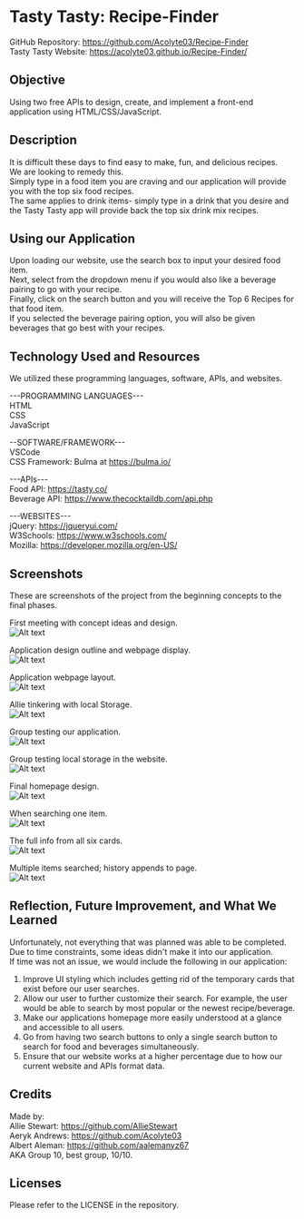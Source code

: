 # Tasty Tasty: Recipe-Finder
GitHub Repository: https://github.com/Acolyte03/Recipe-Finder <br />
Tasty Tasty Website: https://acolyte03.github.io/Recipe-Finder/

## Objective
Using two free APIs to design, create, and implement a front-end application using HTML/CSS/JavaScript.

## Description
It is difficult these days to find easy to make, fun, and delicious recipes. <br />
We are looking to remedy this. <br />
Simply type in a food item you are craving and our application will provide you with the top six food recipes. <br />
The same applies to drink items- simply type in a drink that you desire and the Tasty Tasty app will 
provide back the top six drink mix recipes.


## Using our Application
Upon loading our website, use the search box to input your desired food item. <br />
Next, select from the dropdown menu if you would also like a beverage pairing to go with your recipe. <br />
Finally, click on the search button and you will receive the Top 6 Recipes for that food item. <br />
If you selected the beverage pairing option, you will also be given beverages that go best with your recipes. 

## Technology Used and Resources
We utilized these programming languages, software, APIs, and websites.

---PROGRAMMING LANGUAGES--- <br />
HTML <br />
CSS <br />
JavaScript <br />

--SOFTWARE/FRAMEWORK--- <br />
VSCode <br />
CSS Framework: Bulma at https://bulma.io/ <br />

---APIs--- <br />
Food API: https://tasty.co/ <br />
Beverage API: https://www.thecocktaildb.com/api.php <br/>

---WEBSITES--- <br />
jQuery: https://jqueryui.com/ <br />
W3Schools: https://www.w3schools.com/ <br />
Mozilla: https://developer.mozilla.org/en-US/ <br />


## Screenshots
These are screenshots of the project from the beginning concepts to the final phases. <br />

First meeting with concept ideas and design. <br />
 ![Alt text](<images/concept planning.png>) <br />
 
 Application design outline and webpage display. <br />
 ![Alt text](<images/concept 2.png>) <br />

 Application webpage layout. <br />
 ![Alt text](<images/concept 3.png>) <br />

 Allie tinkering with local Storage. <br />
 ![Alt text](images/localstorage.png) <br />

 Group testing our application. <br />
 ![Alt text](images/testrun.png) <br />

 Group testing local storage in the website. <br />
 ![Alt text](<images/localstorageTest Run.png>) <br />

 Final homepage design. <br />
 ![Alt text](images/main-page.png) <br />

 When searching one item. <br />
 ![Alt text](images/searching-one-item1.png) <br />

 The full info from all six cards. <br />
 ![Alt text](images/searching-one-item2.png) <br />

 Multiple items searched; history appends to page. <br />
 ![Alt text](images/multiple-searches.png) <br />

## Reflection, Future Improvement, and What We Learned
Unfortunately, not everything that was planned was able to be completed. <br />
Due to time constraints, some ideas didn't make it into our application. <br />
If time was not an issue, we would include the following in our application: <br />
1. Improve UI styling which includes getting rid of the temporary cards that exist before our user searches.
2. Allow our user to further customize their search. For example, the user would be able to search by most popular or the newest recipe/beverage.
3. Make our applications homepage more easily understood at a glance and accessible to all users.
4. Go from having two search buttons to only a single search button to search for food and beverages simultaneously.
5. Ensure that our website works at a higher percentage due to how our current website and APIs format data.

## Credits
Made by: <br />
Allie Stewart: https://github.com/AllieStewart <br />
Aeryk Andrews: https://github.com/Acolyte03 <br />
Albert Aleman: https://github.com/aalemanyz67 <br />
AKA Group 10, best group, 10/10.

## Licenses
Please refer to the LICENSE in the repository.
